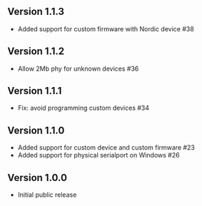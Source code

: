 ## Version 1.1.3

- Added support for custom firmware with Nordic device #38

## Version 1.1.2

- Allow 2Mb phy for unknown devices #36

## Version 1.1.1

- Fix: avoid programming custom devices #34

## Version 1.1.0

- Added support for custom device and custom firmware #23
- Added support for physical serialport on Windows #26

## Version 1.0.0

- Initial public release


